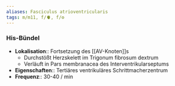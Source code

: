 ```yaml
---
aliases: Fasciculus atrioventricularis
tags: m/m11, f/🫀, f/⚙️
---
```

### His-Bündel
- **Lokalisation**:: Fortsetzung des [[AV-Knoten]]s
	- Durchstößt Herzskelett im Trigonum fibrosum dextrum
	- Verläuft in Pars membranacea des Interventrikularseptums
- **Eigenschaften**:: Tertiäres ventrikuläres Schrittmacherzentrum
- **Frequenz**:: 30-40 / min